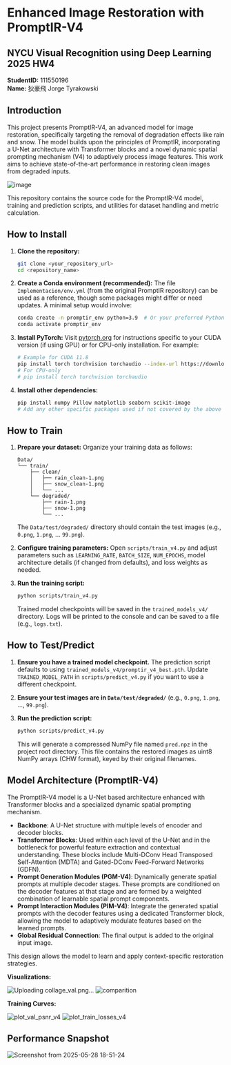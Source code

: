 # Enhanced Image Restoration with PromptIR-V4

## NYCU Visual Recognition using Deep Learning 2025 HW4
**StudentID:** 111550196  
**Name:** 狄豪飛 Jorge Tyrakowski

## Introduction
This project presents PromptIR-V4, an advanced model for image restoration, specifically targeting the removal of degradation effects like rain and snow. The model builds upon the principles of PromptIR, incorporating a U-Net architecture with Transformer blocks and a novel dynamic spatial prompting mechanism (V4) to adaptively process image features. This work aims to achieve state-of-the-art performance in restoring clean images from degraded inputs.

![image](https://github.com/user-attachments/assets/560afd6e-0feb-4cae-8a93-0d065e380cb8)

This repository contains the source code for the PromptIR-V4 model, training and prediction scripts, and utilities for dataset handling and metric calculation.

## How to Install

1.  **Clone the repository:**
    ```bash
    git clone <your_repository_url>
    cd <repository_name>
    ```

2.  **Create a Conda environment (recommended):**
    The file `Implementacion/env.yml` (from the original PromptIR repository) can be used as a reference, though some packages might differ or need updates. A minimal setup would involve:
    ```bash
    conda create -n promptir_env python=3.9  # Or your preferred Python version
    conda activate promptir_env
    ```

3.  **Install PyTorch:**
    Visit [pytorch.org](https://pytorch.org/) for instructions specific to your CUDA version (if using GPU) or for CPU-only installation. For example:
    ```bash
    # Example for CUDA 11.8
    pip install torch torchvision torchaudio --index-url https://download.pytorch.org/whl/cu118
    # For CPU-only
    # pip install torch torchvision torchaudio
    ```

4.  **Install other dependencies:**
    ```bash
    pip install numpy Pillow matplotlib seaborn scikit-image
    # Add any other specific packages used if not covered by the above
    ```

## How to Train

1.  **Prepare your dataset:**
    Organize your training data as follows:
    ```
    Data/
    └── train/
        ├── clean/
        │   ├── rain_clean-1.png
        │   ├── snow_clean-1.png
        │   └── ...
        └── degraded/
            ├── rain-1.png
            ├── snow-1.png
            └── ...
    ```
    The `Data/test/degraded/` directory should contain the test images (e.g., `0.png`, `1.png`, ... `99.png`).

2.  **Configure training parameters:**
    Open `scripts/train_v4.py` and adjust parameters such as `LEARNING_RATE`, `BATCH_SIZE`, `NUM_EPOCHS`, model architecture details (if changed from defaults), and loss weights as needed.

3.  **Run the training script:**
    ```bash
    python scripts/train_v4.py
    ```
    Trained model checkpoints will be saved in the `trained_models_v4/` directory. Logs will be printed to the console and can be saved to a file (e.g., `logs.txt`).

## How to Test/Predict

1.  **Ensure you have a trained model checkpoint.**
    The prediction script defaults to using `trained_models_v4/promptir_v4_best.pth`. Update `TRAINED_MODEL_PATH` in `scripts/predict_v4.py` if you want to use a different checkpoint.

2.  **Ensure your test images are in `Data/test/degraded/`** (e.g., `0.png`, `1.png`, ..., `99.png`).

3.  **Run the prediction script:**
    ```bash
    python scripts/predict_v4.py
    ```
    This will generate a compressed NumPy file named `pred.npz` in the project root directory. This file contains the restored images as uint8 NumPy arrays (CHW format), keyed by their original filenames.

## Model Architecture (PromptIR-V4)
The PromptIR-V4 model is a U-Net based architecture enhanced with Transformer blocks and a specialized dynamic spatial prompting mechanism.
-   **Backbone**: A U-Net structure with multiple levels of encoder and decoder blocks.
-   **Transformer Blocks**: Used within each level of the U-Net and in the bottleneck for powerful feature extraction and contextual understanding. These blocks include Multi-DConv Head Transposed Self-Attention (MDTA) and Gated-DConv Feed-Forward Networks (GDFN).
-   **Prompt Generation Modules (PGM-V4)**: Dynamically generate spatial prompts at multiple decoder stages. These prompts are conditioned on the decoder features at that stage and are formed by a weighted combination of learnable spatial prompt components.
-   **Prompt Interaction Modules (PIM-V4)**: Integrate the generated spatial prompts with the decoder features using a dedicated Transformer block, allowing the model to adaptively modulate features based on the learned prompts.
-   **Global Residual Connection**: The final output is added to the original input image.

This design allows the model to learn and apply context-specific restoration strategies.

**Visualizations:**

![Uploading collage_val.png…]()
![comparition](https://github.com/user-attachments/assets/5f546fe7-e1b8-43e1-971e-630d1a5a2a21)


**Training Curves:**

![plot_val_psnr_v4](https://github.com/user-attachments/assets/3903df0f-94d7-4e65-a84a-f5c162a7ba97)
![plot_train_losses_v4](https://github.com/user-attachments/assets/03b05926-cf3f-443f-b55d-0a69b4c35dbf)

## Performance Snapshot
![Screenshot from 2025-05-28 18-51-24](https://github.com/user-attachments/assets/056ae35a-e3f0-431f-9ca5-5ba122e15bff)

